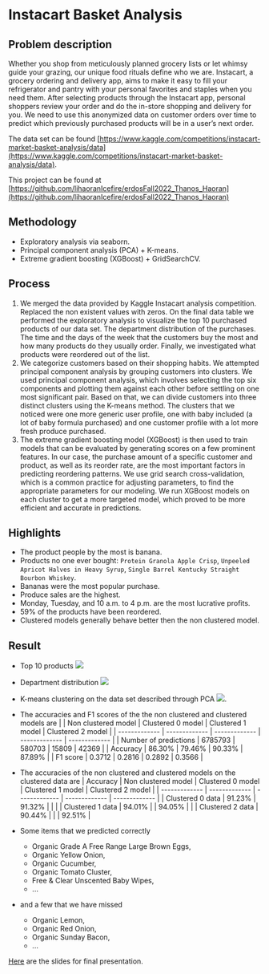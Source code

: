 # Instacart Basket Analysis

## Problem description

Whether you shop from meticulously planned grocery lists or let whimsy guide your grazing, our unique food rituals define who we are. Instacart, a grocery ordering and delivery app, aims to make it easy to fill your refrigerator and pantry with your personal favorites and staples when you need them. After selecting products through the Instacart app, personal shoppers review your order and do the in-store shopping and delivery for you. We need to use this anonymized data on customer orders over time to predict which previously purchased products will be in a user’s next order.

The data set can be found [https://www.kaggle.com/competitions/instacart-market-basket-analysis/data](https://www.kaggle.com/competitions/instacart-market-basket-analysis/data).

This project can be found at [https://github.com/lihaoranIcefire/erdosFall2022_Thanos_Haoran](https://github.com/lihaoranIcefire/erdosFall2022_Thanos_Haoran)

## Methodology

- Exploratory analysis via seaborn.
- Principal component analysis (PCA) + K-means.
- Extreme gradient boosting (XGBoost) + GridSearchCV.

## Process

1. We merged the data provided by Kaggle Instacart analysis competition. Replaced the non existent values with zeros. On the final data table we performed the exploratory analysis to visualize the top 10 purchased products of our data set. The department distribution of the purchases. The time and the days of the week that the customers buy the most and how many products do they usually order. Finally, we investigated what products were reordered out of the list.
2. We categorize customers based on their shopping habits. We attempted principal component analysis by grouping customers into clusters. We used principal component analysis, which involves selecting the top six components and plotting them against each other before settling on one most significant pair. Based on that, we can divide customers into three distinct clusters using the K-means method. The clusters that we noticed were one more generic user profile, one with baby included (a lot of baby formula purchased) and one customer profile with a lot more fresh produce purchased.
3. The extreme gradient boosting model (XGBoost) is then used to train models that can be evaluated by generating scores on a few prominent features. In our case, the purchase amount of a specific customer and product, as well as its reorder rate, are the most important factors in predicting reordering patterns. We use grid search cross-validation, which is a common practice for adjusting parameters, to find the appropriate parameters for our modeling. We run XGBoost models on each cluster to get a more targeted model, which proved to be more efficient and accurate in predictions.

## Highlights

- The product people by the most is banana.
- Products no one ever bought: `Protein Granola Apple Crisp`, `Unpeeled Apricot Halves in Heavy Syrup`, `Single Barrel Kentucky Straight Bourbon Whiskey`.
- Bananas were the most popular purchase.
- Produce sales are the highest.
- Monday, Tuesday, and 10 a.m. to 4 p.m. are the most lucrative profits.
- 59% of the products have been reordered.
- Clustered models generally behave better then the non clustered model.


## Result

- Top 10 products
  ![](https://github.com/lihaoranIcefire/erdosFall2022_Thanos_Haoran/blob/main/Pictures%20and%20graphs/barchart.png)

- Department distribution
  ![](https://github.com/lihaoranIcefire/erdosFall2022_Thanos_Haoran/blob/main/Pictures%20and%20graphs/piechart.png)

- K-means clustering on the data set described through PCA
  ![](https://github.com/lihaoranIcefire/erdosFall2022_Thanos_Haoran/blob/main/Pictures%20and%20graphs/clustering.png).

- The accuracies and F1 scores of the the non clustered and clustered models are
  | | Non clustered model | Clustered 0 model | Clustered 1 model | Clustered 2 model |
  | ------------- | ------------- | ------------- | ------------- | ------------- |
  | Number of predictions | 6785793 | 580703 | 15809 | 42369 |
  | Accuracy | 86.30% | 79.46% | 90.33% | 87.89% |
  | F1 score | 0.3712 | 0.2816 | 0.2892 | 0.3566 |

- The accuracies of the non clustered and clustered models on the clustered data are
  | Accuracy  | Non clustered model | Clustered 0 model | Clustered 1 model | Clustered 2 model |
  | ------------- | ------------- | ------------- | ------------- | ------------- |
  | Clustered 0 data | 91.23% | 91.32% | | |
  | Clustered 1 data | 94.01% | | 94.05% | |
  | Clustered 2 data | 90.44% | | | 92.51% |

- Some items that we predicted correctly
  * Organic Grade A Free Range Large Brown Eggs,
  * Organic Yellow Onion,
  * Organic Cucumber,
  * Organic Tomato Cluster,
  * Free & Clear Unscented Baby Wipes,
  * ...

- and a few that we have missed
  * Organic Lemon,
  * Organic Red Onion,
  * Organic Sunday Bacon,
  * ...

[Here](https://github.com/lihaoranIcefire/erdosFall2022_Thanos_Haoran/blob/main/Final%20presentation.pdf) are the slides for final presentation.
